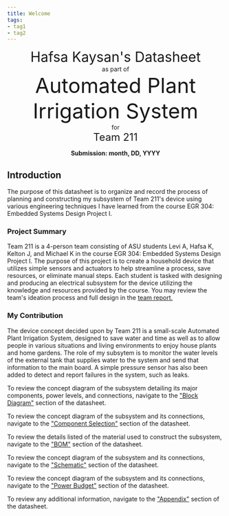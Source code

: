 ```yaml
---
title: Welcome
tags:
- tag1
- tag2
---
```

<center>
<font size= "6">Hafsa Kaysan's Datasheet</font><br>
as part of<br>
<font size= "8"> Automated Plant Irrigation System</font><br>
for<br>
<font size= "5"> Team 211 </font><br>

**Submission: month, DD, YYYY**
</center>

## Introduction

The purpose of this datasheet is to organize and record the process of planning and constructing my subsystem of Team 211's device using various engineering techniques I have learned from the course EGR 304: Embedded Systems Design Project I. 

### Project Summary

Team 211 is a 4-person team consisting of ASU students Levi A, Hafsa K, Kelton J, and Michael K in the course EGR 304: Embedded Systems Design Project I. The purpose of this project is to create a household device that utilizes simple sensors and actuators to help streamline a process, save resources, or eliminate manual steps. Each student is tasked with designing and producing an electrical subsystem for the device utilizing the knowledge and resources provided by the course. You may review the team's ideation process and full design in the [team report.](https://egr304-2025-f-211.github.io/)

### My Contribution

The device concept decided upon by Team 211 is a small-scale Automated Plant Irrigation System, designed to save water and time as well as to allow people in various situations and living environments to enjoy house plants and home gardens. The role of my subsytem is to monitor the water levels of the external tank that supplies water to the system and send that information to the main board. A simple pressure sensor has also been added to detect and report failures in the system, such as leaks. 

To review the concept diagram of the subsystem detailing its major components, power levels, and connections, navigate to the ["Block Diagram"](https://hfsksn.github.io/01-Block-Diagram/Block-Diagram/) section of the datasheet.

To review the concept diagram of the subsystem and its connections, navigate to the ["Component Selection"](https://hfsksn.github.io/02-Component-Selection/Component-Selection/) section of the datasheet.

To review the details listed of the material used to construct the subsystem, navigate to the ["BOM"](https://hfsksn.github.io/03-BOM/BOM/) section of the datasheet.

To review the concept diagram of the subsystem and its connections, navigate to the ["Schematic"](https://hfsksn.github.io/04-Schematic/schematic/) section of the datasheet.

To review the concept diagram of the subsystem and its connections, navigate to the ["Power Budget"](https://hfsksn.github.io/05-Power-Budget/Power-Budget/) section of the datasheet.

To review any additional information, navigate to the ["Appendix"](https://hfsksn.github.io/Appendix/) section of the datasheet.

